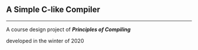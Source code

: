 ## A Simple C-like Compiler 

---

A course design project of ***Principles of Compiling*** 

developed in the winter of 2020